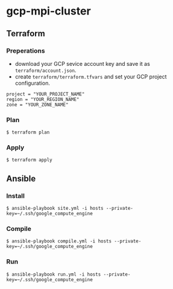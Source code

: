 gcp-mpi-cluster
=====================================================

## Terraform

### Preperations
- download your GCP sevice account key and save it as `terraform/account.json`.
- create `terraform/terraform.tfvars` and set your GCP project configuration.

```
project = "YOUR_PROJECT_NAME"
region = "YOUR_REGION_NAME"
zone = "YOUR_ZONE_NAME"
```

### Plan
```
$ terraform plan
```

### Apply
```
$ terraform apply
```

## Ansible
### Install
```
$ ansible-playbook site.yml -i hosts --private-key=~/.ssh/google_compute_engine
```

### Compile
```
$ ansible-playbook compile.yml -i hosts --private-key=~/.ssh/google_compute_engine
```

### Run
```
$ ansible-playbook run.yml -i hosts --private-key=~/.ssh/google_compute_engine
```

